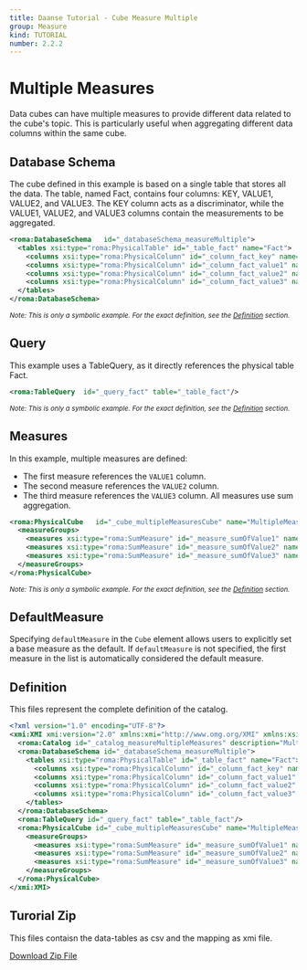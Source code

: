```yaml
---
title: Daanse Tutorial - Cube Measure Multiple
group: Measure
kind: TUTORIAL
number: 2.2.2
---
```

# Multiple Measures

Data cubes can have multiple measures to provide different data related to the cube's topic. This is particularly useful when aggregating different data columns within the same cube.


## Database Schema

The cube defined in this example is based on a single table that stores all the data. The table, named Fact, contains four columns: KEY, VALUE1, VALUE2, and VALUE3. The KEY column acts as a discriminator, while the VALUE1, VALUE2, and VALUE3 columns contain the measurements to be aggregated.


```xml
<roma:DatabaseSchema   id="_databaseSchema_measureMultiple">
  <tables xsi:type="roma:PhysicalTable" id="_table_fact" name="Fact">
    <columns xsi:type="roma:PhysicalColumn" id="_column_fact_key" name="KEY"/>
    <columns xsi:type="roma:PhysicalColumn" id="_column_fact_value1" name="VALUE1" type="Integer"/>
    <columns xsi:type="roma:PhysicalColumn" id="_column_fact_value2" name="VALUE2" type="Integer"/>
    <columns xsi:type="roma:PhysicalColumn" id="_column_fact_value3" name="VALUE3" type="Integer"/>
  </tables>
</roma:DatabaseSchema>

```
*<small>Note: This is only a symbolic example. For the exact definition, see the [Definition](#definition) section.</small>*
## Query

This example uses a TableQuery, as it directly references the physical table Fact.


```xml
<roma:TableQuery  id="_query_fact" table="_table_fact"/>

```
*<small>Note: This is only a symbolic example. For the exact definition, see the [Definition](#definition) section.</small>*
## Measures

In this example, multiple measures are defined:
- The first measure references the `VALUE1` column.
- The second measure references the `VALUE2` column.
- The third measure references the `VALUE3` column.
All measures use sum aggregation.


```xml
<roma:PhysicalCube   id="_cube_multipleMeasuresCube" name="MultipleMeasuresCube" defaultMeasure="roma:SumMeasure _measure_sumOfValue3" query="_query_fact">
  <measureGroups>
    <measures xsi:type="roma:SumMeasure" id="_measure_sumOfValue1" name="Sum of Value1" column="_column_fact_value1"/>
    <measures xsi:type="roma:SumMeasure" id="_measure_sumOfValue2" name="Sum of Value2" column="_column_fact_value2"/>
    <measures xsi:type="roma:SumMeasure" id="_measure_sumOfValue3" name="Sum of Value3" column="_column_fact_value3"/>
  </measureGroups>
</roma:PhysicalCube>

```
*<small>Note: This is only a symbolic example. For the exact definition, see the [Definition](#definition) section.</small>*
## DefaultMeasure

Specifying `defaultMeasure` in the `Cube` element allows users to explicitly set a base measure as the default. If `defaultMeasure` is not specified, the first measure in the list is automatically considered the default measure.



## Definition

This files represent the complete definition of the catalog.

```xml
<?xml version="1.0" encoding="UTF-8"?>
<xmi:XMI xmi:version="2.0" xmlns:xmi="http://www.omg.org/XMI" xmlns:xsi="http://www.w3.org/2001/XMLSchema-instance" xmlns:roma="https://www.daanse.org/spec/org.eclipse.daanse.rolap.mapping">
  <roma:Catalog id="_catalog_measureMultipleMeasures" description="Multiple measures in cubes" name="Daanse Tutorial - Cube Measure Multiple" cubes="_cube_multipleMeasuresCube" dbschemas="_databaseSchema_measureMultiple"/>
  <roma:DatabaseSchema id="_databaseSchema_measureMultiple">
    <tables xsi:type="roma:PhysicalTable" id="_table_fact" name="Fact">
      <columns xsi:type="roma:PhysicalColumn" id="_column_fact_key" name="KEY"/>
      <columns xsi:type="roma:PhysicalColumn" id="_column_fact_value1" name="VALUE1" type="Integer"/>
      <columns xsi:type="roma:PhysicalColumn" id="_column_fact_value2" name="VALUE2" type="Integer"/>
      <columns xsi:type="roma:PhysicalColumn" id="_column_fact_value3" name="VALUE3" type="Integer"/>
    </tables>
  </roma:DatabaseSchema>
  <roma:TableQuery id="_query_fact" table="_table_fact"/>
  <roma:PhysicalCube id="_cube_multipleMeasuresCube" name="MultipleMeasuresCube" defaultMeasure="_measure_sumOfValue3" query="_query_fact">
    <measureGroups>
      <measures xsi:type="roma:SumMeasure" id="_measure_sumOfValue1" name="Sum of Value1" column="_column_fact_value1"/>
      <measures xsi:type="roma:SumMeasure" id="_measure_sumOfValue2" name="Sum of Value2" column="_column_fact_value2"/>
      <measures xsi:type="roma:SumMeasure" id="_measure_sumOfValue3" name="Sum of Value3" column="_column_fact_value3"/>
    </measureGroups>
  </roma:PhysicalCube>
</xmi:XMI>

```



## Turorial Zip
This files contaisn the data-tables as csv and the mapping as xmi file.

<a href="./zip/tutorial.cube.measure.multiple.zip" download>Download Zip File</a>
